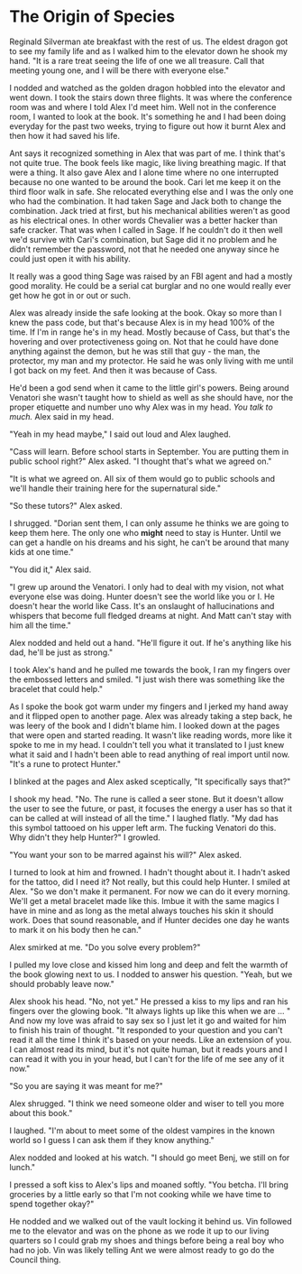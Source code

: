 # The Origin of Species

Reginald Silverman ate breakfast with the rest of us. The eldest dragon got to see my family life and as I walked him to the elevator down he shook my hand. "It is a rare treat seeing the life of one we all treasure. Call that meeting young one, and I will be there with everyone else."

I nodded and watched as the golden dragon hobbled into the elevator and went down. I took the stairs down three flights. It was where the conference room was and where I told Alex I'd meet him. Well not in the conference room, I wanted to look at the book. It's something he and I had been doing everyday for the past two weeks, trying to figure out how it burnt Alex and then how it had saved his life.

Ant says it recognized something in Alex that was part of me. I think that's not quite true.  The book feels like magic, like living breathing magic. If that were a thing. It also gave Alex and I alone time where no one interrupted because no one wanted to be around the book. Cari let me keep it on the third floor walk in safe. She relocated everything else and I was the only one who had the combination. It had taken Sage and Jack both to change the combination. Jack tried at first, but his mechanical abilities weren't as good as his electrical ones. In other words Chevalier was a better hacker than safe cracker. That was when I called in Sage. If he couldn't do it then well we'd survive with Cari's combination, but Sage did it no problem and he didn't remember the password, not that he needed one anyway since he could just open it with his ability.

It really was a good thing Sage was raised by an FBI agent and had a mostly good morality. He could be a serial cat burglar and no one would really ever get how he got in or out or such. 

Alex was already inside the safe looking at the book. Okay so more than I knew the pass code, but that's because Alex is in my head 100% of the time. If I'm in range he's in my head. Mostly because of Cass, but that's the hovering and over protectiveness going on. Not that he could have done anything against the demon, but he was still that guy - the man, the protector, my man and my protector. He said he was only living with me until I got back on my feet. And then it was because of Cass.  

He'd been a god send when it came to the little girl's powers. Being around Venatori she wasn't taught how to shield as well as she should have, nor the proper etiquette and number uno why Alex was in my head. _You talk to much._ Alex said in my head.

"Yeah in my head maybe," I said out loud and Alex laughed.

"Cass will learn. Before school starts in September. You are putting them in public school right?" Alex asked. "I thought that's what we agreed on."

"It is what we agreed on. All six of them would go to public schools and we'll handle their training here for the supernatural side."

"So these tutors?" Alex asked.

I shrugged. "Dorian sent them, I can only assume he thinks we are going to keep them here. The only one who **might** need to stay is Hunter. Until we can get a handle on his dreams and his sight, he can't be around that many kids at one time."

"You did it," Alex said.

"I grew up around the Venatori. I only had to deal with my vision, not what everyone else was doing. Hunter doesn't see the world like you or I. He doesn't hear the world like Cass. It's an onslaught of hallucinations and whispers that become full fledged dreams at night. And Matt can't stay with him all the time."

Alex nodded and held out a hand. "He'll figure it out. If he's anything like his dad, he'll be just as strong."

I took Alex's hand and he pulled me towards the book, I ran my fingers over the embossed letters and smiled. "I just wish there was something like the bracelet that could help."

As I spoke the book got warm under my fingers and I jerked my hand away and it flipped open to another page. Alex was already taking a step back, he was leery of the book and I didn't blame him. I looked down at the pages that were open and started reading. It wasn't like reading words, more like it spoke to me in my head. I couldn't tell you what it translated to I just knew what it said and I hadn't been able to read anything of real import until now. "It's a rune to protect Hunter."  

I blinked at the pages and Alex asked sceptically, "It specifically says that?"

I shook my head. "No. The rune is called a seer stone. But it doesn't allow the user to see the future, or past, it focuses the energy a user has so that it can be called at will instead of all the time." I laughed flatly. "My dad has this symbol tattooed on his upper left arm. The fucking Venatori do this. Why didn't they help Hunter?" I growled.

"You want your son to be marred against his will?" Alex asked.

I turned to look at him and frowned. I hadn't thought about it. I hadn't asked for the tattoo, did I need it? Not really, but this could help Hunter. I smiled at Alex. "So we don't make it permanent. For now we can do it every morning. We'll get a metal bracelet made like this. Imbue it with the same magics I have in mine and as long as the metal always touches his skin it should work. Does that sound reasonable, and if Hunter decides one day he wants to mark it on his body then he can."

Alex smirked at me. "Do you solve every problem?"

I pulled my love close and kissed him long and deep and felt the warmth of the book glowing next to us. I nodded to answer his question. "Yeah, but we should probably leave now."

Alex shook his head. "No, not yet." He pressed a kiss to my lips and ran his fingers over the glowing book. "It always lights up like this when we are ... " And now my love was afraid to say sex so I just let it go and waited for him to finish his train of thought. "It responded to your question and you can't read it all the time  I think it's based on your needs. Like an extension of you. I can almost read its mind, but it's not quite human, but it reads yours and I can read it with you in your head, but I can't for the life of me see any of it now."

"So you are saying it was meant for me?"

Alex shrugged. "I think we need someone older and wiser to tell you more about this book."

I laughed. "I'm about to meet some of the oldest vampires in the known world so I guess I can ask them if they know anything."

Alex nodded and looked at his watch. "I should go meet Benj, we still on for lunch."

I pressed a soft kiss to Alex's lips and moaned softly. "You betcha. I'll bring groceries by a little early so that I'm not cooking while we have time to spend together okay?"

He nodded and we walked out of the vault locking it behind us. Vin followed me to the elevator and was on the phone as we rode it up to our living quarters so I could grab my shoes and things before being a real boy who had no job. Vin was likely telling Ant we were almost ready to go do the Council thing.



